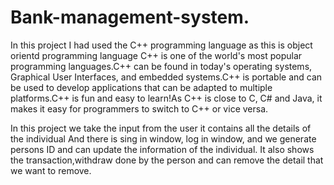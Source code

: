 # Bank-management-system.
In this project I had used the C++ programming language as this is object orientd programming language 
C++ is one of the world's most popular programming languages.C++ can be found in today's operating systems, Graphical User Interfaces, and embedded systems.C++ is portable and can be used to develop applications that can be adapted to multiple platforms.C++ is fun and easy to learn!As C++ is close to C, C# and Java, it makes it easy for programmers to switch to C++ or vice versa.

In this project we take the input from the user it contains all the details of the individual  And there is sing in window, log in window, and we generate persons ID and can update the information of the individual. It also shows the transaction,withdraw done by the person and can remove the detail that we want to remove.
